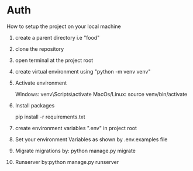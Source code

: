# Auth
How to setup the project on your local machine
1. create a parent directory i.e "food"
2. clone the repository
3. open terminal at the project root
4. create virtual environment using "python -m venv venv"
5. Activate environment 

    Windows: venv\Scripts\activate
    MacOs/Linux: source venv/bin/activate

6. Install packages

    pip install -r requirements.txt

7. create environment variables ".env" in project root
8. Set your environment Variables as shown by .env.examples file
9. Migrate migrations by:
    python manage.py migrate
10. Runserver by:python manage.py runserver
   
